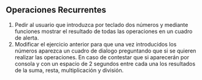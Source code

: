 ## Operaciones Recurrentes

1. Pedir al usuario que introduzca por teclado dos números y mediante funciones mostrar el resultado de todas las operaciones en un cuadro de alerta.
2. Modificar el ejercicio anterior para que una vez introducidos los números aparezca un cuadro de dialogo preguntando que si se quieren realizar las operaciones. En caso de contestar que si aparecerán por consola y con un espacio de 2 segundos entre cada una los resultados de la suma, resta, multiplicación y división.
